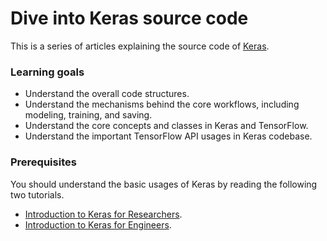 # Dive into Keras source code

This is a series of articles explaining the source code of [Keras](https://keras.io/).

### Learning goals

* Understand the overall code structures.
* Understand the mechanisms behind the core workflows, including modeling, training, and saving.
* Understand the core concepts and classes in Keras and TensorFlow.
* Understand the important TensorFlow API usages in Keras codebase.

### Prerequisites

You should understand the basic usages of Keras by reading the following two tutorials.

* [Introduction to Keras for Researchers](https://keras.io/getting_started/intro_to_keras_for_researchers/).
* [Introduction to Keras for Engineers](https://keras.io/getting_started/intro_to_keras_for_engineers/).
